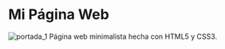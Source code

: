 # Mi Página Web
![portada_1](https://github.com/user-attachments/assets/29b7aecb-cc1c-4a65-9d78-1ec95697ebf7)
Página web minimalista hecha con HTML5 y CSS3.
